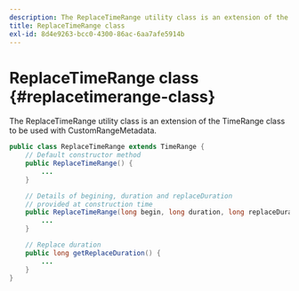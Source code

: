 ```yaml
---
description: The ReplaceTimeRange utility class is an extension of the TimeRange class to be used with CustomRangeMetadata.
title: ReplaceTimeRange class
exl-id: 8d4e9263-bcc0-4300-86ac-6aa7afe5914b
---
```

# ReplaceTimeRange class {#replacetimerange-class}

The ReplaceTimeRange utility class is an extension of the TimeRange class to be used with CustomRangeMetadata.

```java
public class ReplaceTimeRange extends TimeRange {
    // Default constructor method
    public ReplaceTimeRange() { 
        ... 
    }

    // Details of begining, duration and replaceDuration 
    // provided at construction time 
    public ReplaceTimeRange(long begin, long duration, long replaceDuration) { 
        ... 
    }

    // Replace duration
    public long getReplaceDuration() { 
        ... 
    }
}

```
